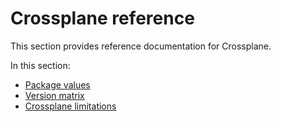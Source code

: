 # Crossplane reference

This section provides reference documentation for Crossplane.

In this section:

- [Package values](package-values.hbs.md)
- [Version matrix](version-matrix.hbs.md)
- [Crossplane limitations](known-limitations.hbs.md)
